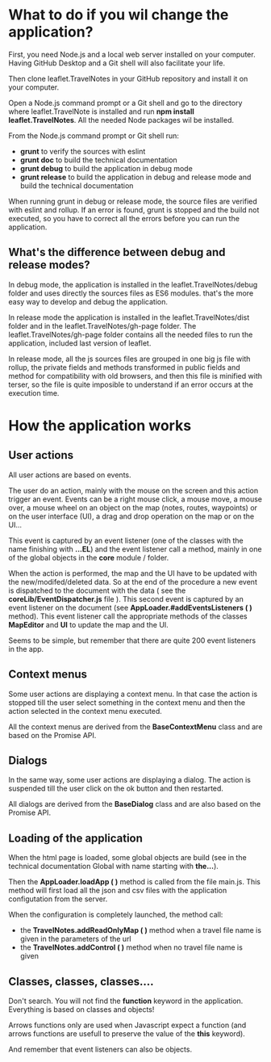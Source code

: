 # What to do if you wil change the application?

First, you need Node.js and a local web server installed on your computer. Having GitHub Desktop and a Git shell will also facilitate your life.

Then clone leaflet.TravelNotes in your GitHub repository and install it on your computer.

Open a Node.js command prompt or a Git shell and go to the directory where leaflet.TravelNote is installed and run __npm install leaflet.TravelNotes__. All the needed Node packages wil be installed.

From the Node.js command prompt or Git shell run:
- __grunt__ to verify the sources with eslint
- __grunt doc__ to build the technical documentation
- __grunt debug__ to build the application in debug mode
- __grunt release__ to build the application in debug and release mode and build the technical documentation

When running grunt in debug or release mode, the source files are verified with eslint and rollup. If an error is found, grunt is stopped and the build not executed, 
so you have to correct all the errors before you can run the application.

## What's the difference between debug and release modes?

In debug mode, the application is installed in the leaflet.TravelNotes/debug folder and uses directly the sources files as ES6 modules. that's the more easy way to develop and debug the application.

In release mode the application is installed in the leaflet.TravelNotes/dist folder and in the leaflet.TravelNotes/gh-page folder. The leaflet.TravelNotes/gh-page folder contains all the needed files
to run the application, included last version of leaflet. 

In release mode, all the js sources files are grouped in one big js file with rollup, the private fields and methods transformed in public fields and method for compatibility with old browsers,
and then this file is minified with terser, so the file is quite imposible to understand if an error occurs at the execution time.

# How the application works

## User actions

All user actions are based on events. 

The user do an action, mainly with the mouse on the screen and this action trigger an event. Events can be a right mouse click, a mouse move, a mouse over, a mouse wheel on an object on 
the map (notes, routes, waypoints) or on the user interface (UI), a drag and drop operation on the map or on the UI...

This event is captured by an event listener (one of the classes with the name finishing with __...EL__) and the event listener call a method, mainly in one of the global objects in the __core__ module / folder.

When the action is performed, the map and the UI have to be updated with the new/modifed/deleted data. So at the end of the procedure a new event is dispatched to the document with the data
( see the __coreLib/EventDispatcher.js__ file ). This second event is captured by an event listener on the document (see  __AppLoader.#addEventsListeners ( )__ method). This event listener call
the appropriate methods of the classes __MapEditor__ and __UI__ to update the map and the UI.

Seems to be simple, but remember that there are quite 200 event listeners in the app.

## Context menus

Some user actions are displaying a context menu. In that case the action is stopped till the user select something in the context menu and then the action selected in the context menu executed.

All the context menus are derived from the __BaseContextMenu__ class and are based on the Promise API.

## Dialogs

In the same way, some user actions are displaying a dialog. The action is suspended till the user click on the ok button and then restarted.

All dialogs are derived from the __BaseDialog__ class and are also based on the Promise API.

## Loading of the application

When the html page is loaded, some global objects are build (see in the technical documentation Global with name starting with __the...__).

Then the __AppLoader.loadApp ( )__ method is called from the file main.js. This method will first load all the json and csv files with the application configutation from the server.

When the configuration is completely launched, the method call:
- the __TravelNotes.addReadOnlyMap ( )__ method when a travel file name is given in the parameters of the url
- the __TravelNotes.addControl ( )__ method when no travel file name is given

## Classes, classes, classes....

Don't search. You will not find the __function__ keyword in the application. Everything is based on classes and objects!

Arrows functions only are used when Javascript expect a function (and arrows functions are usefull to preserve the value of the __this__ keyword).

And remember that event listeners can also be objects.